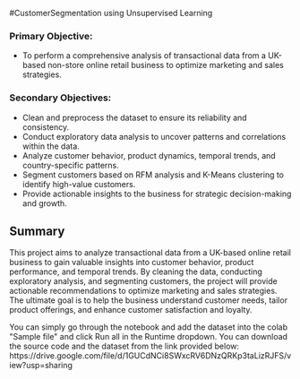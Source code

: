#CustomerSegmentation using Unsupervised Learning

<h3>Primary Objective:</h3>
<ul>
    <li>To perform a comprehensive analysis of transactional data from a UK-based non-store online retail business to optimize marketing and sales strategies.</li>
</ul>
<h3>Secondary Objectives:</h3>
<ul>
    <li>Clean and preprocess the dataset to ensure its reliability and consistency.</li>
    <li>Conduct exploratory data analysis to uncover patterns and correlations within the data.</li>
    <li>Analyze customer behavior,&nbsp;product dynamics,&nbsp;temporal trends,&nbsp;and country-specific patterns.</li>
    <li>Segment customers based on RFM analysis and K-Means clustering to identify high-value customers.</li>
    <li>Provide actionable insights to the business for strategic decision-making and growth.</li>
</ul>
<h2>Summary</h2>
<p>This project aims to analyze transactional data from a UK-based online retail business to gain valuable insights into customer behavior, product performance, and temporal trends. By cleaning the data, conducting exploratory analysis, and segmenting customers, the project will provide actionable recommendations to optimize marketing and sales strategies. The ultimate goal is to help the business understand customer needs, tailor product offerings, and enhance customer satisfaction and loyalty.</p>
You can simply go through the notebook and add the dataset into the colab "Sample file" and click Run all in the Runtime dropdown.
You can download the source code and the dataset from the link provided below:
https://drive.google.com/file/d/1GUCdNCi8SWxcRV6DNzQRKp3taLizRJFS/view?usp=sharing
